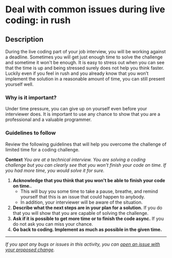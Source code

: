 # Deal with common issues during live coding: in rush

## Description
During the live coding part of your job interview, you will be working against a deadline. Sometimes you will get just enough time to solve the challenge and sometime it won't be enough.
It is easy to stress out when you can see that the time is up and being stressed surely does not help you think faster.
Luckily even if you feel in rush and you already know that you won’t implement the solution in a reasonable amount of time, you can still present yourself well.

### Why is it important?

Under time pressure, you can give up on yourself even before your interviewer does. It is important to use any chance to show that you are a professional and a valuable programmer.

### Guidelines to follow

Review the following guidelines that will help you overcome the challenge of limited time for a coding challenge.

**Context**
*You are at a technical interview. You are solving a coding challenge but you can clearly see that you won't finish your code on time. If you had more time, you would solve it for sure.*

1. **Acknowledge that you think that you won't be able to finish your code on time.**.
     - This will buy you some time to take a pause, breathe, and remind yourself that this is an issue that could happen to anybody.
     - In addition, your interviewer will be aware of the situation.
2. **Describe what the next steps are in your plan for a solution.** If you do that you will show that you are capable of solving the challenge.
3. **Ask if it is possible to get more time or to finish the code async.** If you do not ask you can miss your chance.
4. **Go back to coding. Implement as much as possible in the given time.**
---

*If you spot any bugs or issues in this activity, you can [open an issue with your proposed change](https://github.com/microverseinc/curriculum-transversal-skills/blob/main/git-github/articles/open_issue.md).*
